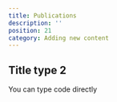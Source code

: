 ```yaml
---
title: Publications
description: ''
position: 21
category: Adding new content
---
```



## Title type 2

You can type code directly

